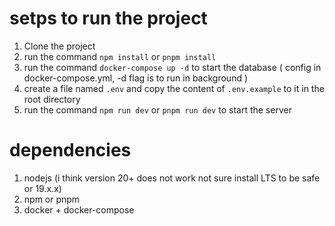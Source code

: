 # setps to run the project
1. Clone the project
2. run the command `npm install` or `pnpm install`
3. run the command `docker-compose up -d` to start the database ( config in docker-compose.yml, -d flag is to run in background )
4. create a file named `.env` and copy the content of `.env.example` to it in the root directory
5. run the command `npm run dev` or `pnpm run dev` to start the server

# dependencies
1. nodejs (i think version 20+ does not work not sure install LTS to be safe or 19.x.x)
2. npm or pnpm
3. docker + docker-compose
